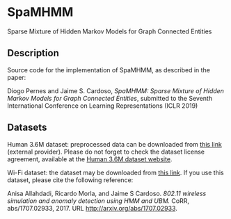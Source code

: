 # SpaMHMM
Sparse Mixture of Hidden Markov Models for Graph Connected Entities

## Description
Source code for the implementation of SpaMHMM, as described in the paper:

Diogo Pernes and Jaime S. Cardoso, *SpaMHMM: Sparse Mixture of Hidden Markov Models for Graph Connected Entities*, submitted to the Seventh International Conference on Learning Representations (ICLR 2019)

## Datasets
Human 3.6M dataset: preprocessed data can be downloaded from [this link](http://www.cs.stanford.edu/people/ashesh/h3.6m.zip) (external provider). Please do not forget to check the dataset license agreement, available at the [Human 3.6M dataset website](http://vision.imar.ro/human3.6m/description.php).

Wi-Fi dataset: the dataset may be downloaded from [this link](https://drive.google.com/open?id=1IyK8lWvV9bDQ43ZT6a51lB9iPT9EtXt8). If you use this dataset, please cite the following reference:

Anisa Allahdadi, Ricardo Morla, and Jaime S Cardoso. *802.11 wireless simulation and anomaly
detection using HMM and UBM.* CoRR, abs/1707.02933, 2017. URL http://arxiv.org/abs/1707.02933.
